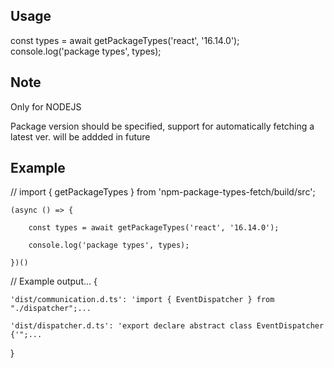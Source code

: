 ##  Usage

const types = await getPackageTypes('react', '16.14.0');
console.log('package types', types); 

##  Note
Only for NODEJS

Package version should be specified, support for automatically fetching a latest ver. will be addded in future

##  Example

// import { getPackageTypes } from 'npm-package-types-fetch/build/src';


	(async () => {

		const types = await getPackageTypes('react', '16.14.0');

		console.log('package types', types);

	})()

  
  

// Example output... 
{

	'dist/communication.d.ts': 'import { EventDispatcher } from "./dispatcher";...

	'dist/dispatcher.d.ts': 'export declare abstract class EventDispatcher {'";...

}
